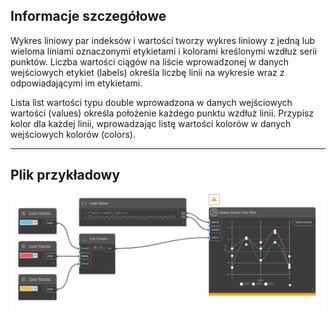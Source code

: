 ## Informacje szczegółowe

Wykres liniowy par indeksów i wartości tworzy wykres liniowy z jedną lub wieloma liniami oznaczonymi etykietami i kolorami kreślonymi wzdłuż serii punktów. Liczba wartości ciągów na liście wprowadzonej w danych wejściowych etykiet (labels) określa liczbę linii na wykresie wraz z odpowiadającymi im etykietami.

Lista list wartości typu double wprowadzona w danych wejściowych wartości (values) określa położenie każdego punktu wzdłuż linii. Przypisz kolor dla każdej linii, wprowadzając listę wartości kolorów w danych wejściowych kolorów (colors).
___
## Plik przykładowy

![Index-Value Line Plot](./CoreNodeModelsWpf.Charts.BasicLineChartNodeModel_img.jpg)

